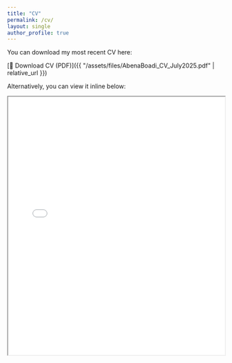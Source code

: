 ```yaml
---
title: "CV"
permalink: /cv/
layout: single
author_profile: true
---
```


You can download my most recent CV here:

[📄 Download CV (PDF)]({{ "/assets/files/AbenaBoadi_CV_July2025.pdf" | relative_url }})

Alternatively, you can view it inline below:

<iframe src="{{ "/assets/files/AbenaBoadi_CV_July2025.pdf" | relative_url }}" width="100%" height="600px">
  <p>Your browser does not support PDFs. Please download the PDF to view it: <a href="/assets/files/AbenaBoadi_CV_July2025.pdf">Download PDF</a>.</p>
</iframe>
